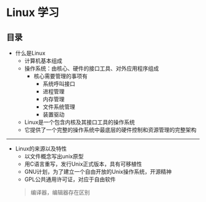 # Linux 学习
## 目录

* 什么是Linux
    * 计算机基本组成
    * 操作系统：由核心、硬件的接口工具、对外应用程序组成
        * 核心需要管理的事项有
            * 系统呼叫接口
            * 进程管理
            * 内存管理
            * 文件系统管理
            * 装置驱动
    * Linux是一个包含内核及其接口工具的操作系统
    * 它提供了一个完整的操作系统中最底层的硬件控制和资源管理的完整架构
---
* Linux的来源以及特性
   * 以文件概念写出unix原型
   * 用C语言重写，发行Unix正式版本，具有可移植性
   * GNU计划，为了建立一个自由开放的Unix操作系统，开源精神
   * GPL公共通用许可证，对应于自由软件
   > 编译器，编辑器存在区别
   
